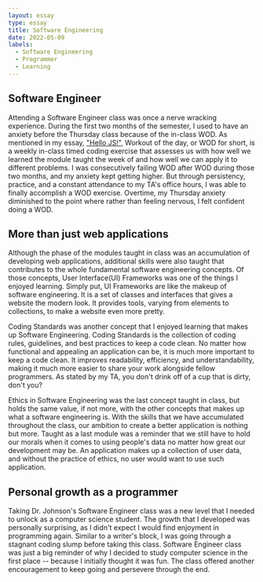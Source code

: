 ```yaml
---
layout: essay
type: essay
title: Software Engineering
date: 2022-05-09
labels:
  - Software Engineering
  - Programmer
  - Learning
---
```


## Software Engineer
Attending a Software Engineer class was once a nerve wracking experience. During the first two months of the semester, I used to have an anxiety before the Thursday class because of the in-class WOD. As mentioned in my essay, ["Hello JS!"](https://gailag.github.io/essays/hello-js.html), Workout of the day, or WOD for short, is a weekly in-class timed coding exercise that assesses us with how well we learned the module taught the week of and how well we can apply it to different problems. I was consecutively failing WOD after WOD during those two months, and my anxiety kept getting higher. But through persistency, practice, and a constant attendance to my TA's office hours, I was able to finally accomplish a WOD exercise. Overtime, my Thursday anxiety diminished to the point where rather than feeling nervous, I felt confident doing a WOD.

## More than just web applications
Although the phase of the modules taught in class was an accumulation of developing web applications, additional skills were also taught that contributes to the whole fundamental software engineering concepts. Of those concepts, User Interface(UI) Frameworks was one of the things I enjoyed learning. Simply put, UI Frameworks are like the makeup of software engineering. It is a set of classes and interfaces that gives a website the modern look. It provides tools, varying from elements to collections, to make a website even more pretty.

Coding Standards was another concept that I enjoyed learning that makes up Software Engineering. Coding Standards is the collection of coding rules, guidelines, and best practices to keep a code clean. No matter how functional and appealing an application can be, it is much more important to keep a code clean. It improves readability, efficiency, and understandability, making it much more easier to share your work alongside fellow programmers. As stated by my TA, you don't drink off of a cup that is dirty, don't you?

Ethics in Software Engineering was the last concept taught in class, but holds the same value, if not more, with the other concepts that makes up what a software engineering is. With the skills that we have accumulated throughout the class, our ambition to create a better application is nothing but more. Taught as a last module was a reminder that we still have to hold our morals when it comes to using people's data no matter how great our development may be. An application makes up a collection of user data, and without the practice of ethics, no user would want to use such application.

## Personal growth as a programmer
Taking Dr. Johnson's Software Engineer class was a new level that I needed to unlock as a computer science student. The growth that I developed was personally surprising, as I didn't expect I would find enjoyment in programming again. Similar to a writer's block, I was going through a stagnant coding slump before taking this class. Software Engineer class was just a big reminder of why I decided to study computer science in the first place -- because I initially thought it was fun. The class offered another encouragement to keep going and persevere through the end.

